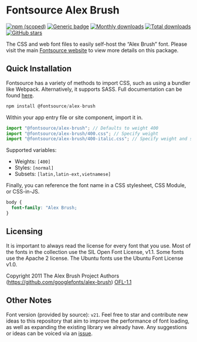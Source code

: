 # Fontsource Alex Brush

[![npm (scoped)](https://img.shields.io/npm/v/@fontsource/alex-brush?color=brightgreen)](https://www.npmjs.com/package/@fontsource/alex-brush) [![Generic badge](https://img.shields.io/badge/fontsource-passing-brightgreen)](https://github.com/fontsource/fontsource) [![Monthly downloads](https://badgen.net/npm/dm/@fontsource/alex-brush)](https://github.com/fontsource/fontsource) [![Total downloads](https://badgen.net/npm/dt/@fontsource/alex-brush)](https://github.com/fontsource/fontsource) [![GitHub stars](https://img.shields.io/github/stars/fontsource/fontsource.svg?style=social&label=Star)](https://github.com/fontsource/fontsource/stargazers)

The CSS and web font files to easily self-host the “Alex Brush” font. Please visit the main [Fontsource website](https://fontsource.org/fonts/alex-brush) to view more details on this package.

## Quick Installation

Fontsource has a variety of methods to import CSS, such as using a bundler like Webpack. Alternatively, it supports SASS. Full documentation can be found [here](https://fontsource.org/docs/introduction).

```javascript
npm install @fontsource/alex-brush
```

Within your app entry file or site component, import it in.

```javascript
import "@fontsource/alex-brush"; // Defaults to weight 400
import "@fontsource/alex-brush/400.css"; // Specify weight
import "@fontsource/alex-brush/400-italic.css"; // Specify weight and style

```

Supported variables:
- Weights: `[400]`
- Styles: `[normal]`
- Subsets: `[latin,latin-ext,vietnamese]`

Finally, you can reference the font name in a CSS stylesheet, CSS Module, or CSS-in-JS.

```css
body {
  font-family: "Alex Brush;
}
```

## Licensing
It is important to always read the license for every font that you use.
Most of the fonts in the collection use the SIL Open Font License, v1.1. Some fonts use the Apache 2 license. The Ubuntu fonts use the Ubuntu Font License v1.0.

Copyright 2011 The Alex Brush Project Authors (https://github.com/googlefonts/alex-brush)
[OFL-1.1](http://scripts.sil.org/OFL)

## Other Notes
Font version (provided by source): `v21`.
Feel free to star and contribute new ideas to this repository that aim to improve the performance of font loading, as well as expanding the existing library we already have. Any suggestions or ideas can be voiced via an [issue](https://github.com/fontsource/fontsource/issues).